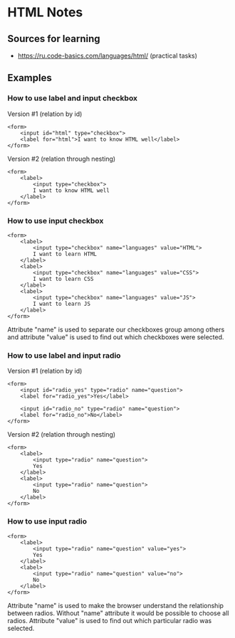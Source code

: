 # HTML Notes

## Sources for learning
* https://ru.code-basics.com/languages/html/ (practical tasks)

## Examples

### How to use label and input checkbox
Version #1 (relation by id)
```
<form>
    <input id="html" type="checkbox">
    <label for="html">I want to know HTML well</label>
</form>
```
Version #2 (relation through nesting)
```
<form>
    <label>
        <input type="checkbox">
        I want to know HTML well
    </label>
</form>
```

### How to use input checkbox
```
<form>
    <label>
        <input type="checkbox" name="languages" value="HTML">
        I want to learn HTML
    </label>
    <label>
        <input type="checkbox" name="languages" value="CSS">
        I want to learn CSS
    </label>
    <label>
        <input type="checkbox" name="languages" value="JS">
        I want to learn JS
    </label>
</form>
```
Attribute "name" is used to separate our checkboxes group among others and attribute "value" is used to find out which checkboxes were selected.

### How to use label and input radio
Version #1 (relation by id)
```
<form>
    <input id="radio_yes" type="radio" name="question">
    <label for="radio_yes">Yes</label>
    
    <input id="radio_no" type="radio" name="question">
    <label for="radio_no">No</label>
</form>
```
Version #2 (relation through nesting)
```
<form>
    <label>
        <input type="radio" name="question">
        Yes
    </label>
    <label>
        <input type="radio" name="question">
        No
    </label>
</form>
```

### How to use input radio
```
<form>
    <label>
        <input type="radio" name="question" value="yes">
        Yes
    </label>
    <label>
        <input type="radio" name="question" value="no">
        No
    </label>
</form>
```
Attribute "name" is used to make the browser understand the relationship between radios. Without "name" attribute it would be possible to choose all radios.
Attribute "value" is used to find out which particular radio was selected.
